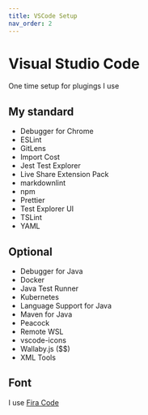 ```yaml
---
title: VSCode Setup
nav_order: 2
---
```

# Visual Studio Code

One time setup for plugings I use

## My standard

- Debugger for Chrome
- ESLint
- GitLens
- Import Cost
- Jest Test Explorer
- Live Share Extension Pack
- markdownlint
- npm
- Prettier
- Test Explorer UI
- TSLint
- YAML

## Optional

- Debugger for Java
- Docker
- Java Test Runner
- Kubernetes
- Language Support for Java
- Maven for Java
- Peacock
- Remote WSL
- vscode-icons
- Wallaby.js ($$)
- XML Tools

## Font

I use [Fira Code](https://github.com/tonsky/FiraCode)
